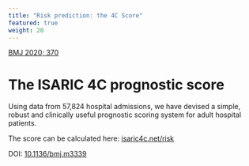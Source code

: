 ```yaml
---
title: "Risk prediction: the 4C Score"
featured: true
weight: 20
---
```


[BMJ 2020; 370](https://www.bmj.com/content/370/bmj.m3339)

# The ISARIC 4C prognostic score

Using data from 57,824 hospital admissions, we have devised a simple, robust and clinically useful prognostic scoring system for adult hospital patients.

The score can be calculated here: [isaric4c.net/risk](/risk)

DOI: [10.1136/bmj.m3339](https://doi.org/10.1136/bmj.m3339)
